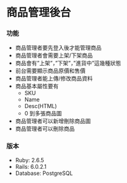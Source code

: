 # 商品管理後台
### 功能
- 商品管理者要先登入後才能管理商品
- 商品管理者會需要上架/下架商品
- 商品會有”上架”，”下架”，”進貨中”這幾種狀態
- 前台需要顯示商品原價和售價
- 商品管理者能上傳/修改商品資料
- 商品基本屬性要有
  - SKU
  - Name
  - Desc(HTML) 
  - 0 到多張商品圖
- 商品管理者可以新增刪除商品圖
- 商品管理者可以刪除商品

### 版本
- Ruby: 2.6.5
- Rails: 6.0.2.1
- Database: PostgreSQL
